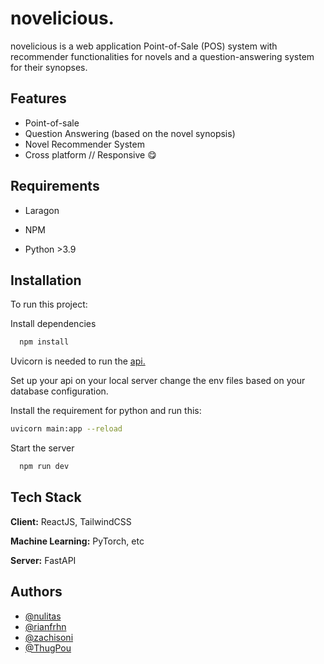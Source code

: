 # novelicious.

novelicious is a web application Point-of-Sale (POS) system with recommender functionalities for novels and a question-answering system for their synopses.

## Features

- Point-of-sale
- Question Answering (based on the novel synopsis)
- Novel Recommender System
- Cross platform // Responsive 😋

## Requirements

- Laragon

- NPM

- Python >3.9

## Installation

To run this project:

Install dependencies

```bash
  npm install
```

Uvicorn is needed to run the [api.](https://github.com/novelicious/novelicious-api)

Set up your api on your local server change the env files based on your database configuration.

Install the requirement for python and run this:

```bash
uvicorn main:app --reload
```

Start the server

```bash
  npm run dev
```

## Tech Stack

**Client:** ReactJS, TailwindCSS

**Machine Learning:** PyTorch, etc

**Server:** FastAPI

## Authors

- [@nulitas](https://www.github.com/nulitas)
- [@rianfrhn](https://www.github.com/rianfrhn)
- [@zachisoni](https://www.github.com/zachisoni)
- [@ThugPou](https://www.github.com/ThugPou)
